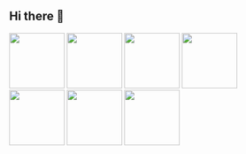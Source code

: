 ## Hi there 👋

<!--
#### ⚡ MY STACK ⚡
-->

<div class="display: 'flex'; justify-content: 'center';">

  <img src="https://github.com/hal-efecan/hal-efecan/assets/54181515/97156f76-6746-4201-a7d2-6c15ceef49ca" width="100" height="100">  
  <img src="https://github.com/hal-efecan/hal-efecan/assets/54181515/3bcec8a1-a2a7-4c0d-a064-1dfe27669507" width="100" height="100">
  <img src="https://github.com/hal-efecan/hal-efecan/assets/54181515/21bdd5d3-7b1e-4252-a34b-769f2c7897c2" width="100" height="100">
  <img src="https://d33wubrfki0l68.cloudfront.net/e937e774cbbe23635999615ad5d7732decad182a/26072/logo-small.ede75a6b.svg" width="100" height="100">  
  <img src="https://github.com/hal-efecan/hal-efecan/assets/54181515/8d184e96-63d2-4183-bb65-8266d31dbcfb" width="100" height="100">

  <img src="https://github.com/hal-efecan/hal-efecan/assets/54181515/f7ebbfdf-7ddc-4a42-bbe9-201e97917195" width="100" height="100">
  <img src="https://github.com/hal-efecan/hal-efecan/assets/54181515/2c714694-b9b3-4eb6-8772-aa1b5f6c9d4b" width="100" height="100">
</div>

<!--
**hal-efecan/hal-efecan** is a ✨ _special_ ✨ repository because its `README.md` (this file) appears on your GitHub profile.
Here are some ideas to get you started:

- 🔭 I’m currently working on 
- 🌱 I’m currently learning ...
- 👯 I’m looking to collaborate on ...
- 🤔 I’m looking for help with ...
- 💬 Ask me about ...
- 📫 How to reach me: ...
- 😄 Pronouns: ...
- ⚡ Fun fact: ...


-->
